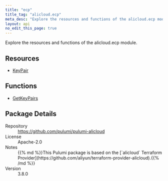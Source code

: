 ```yaml
---
title: "ecp"
title_tag: "alicloud.ecp"
meta_desc: "Explore the resources and functions of the alicloud.ecp module."
layout: api
no_edit_this_page: true
---
```


<!-- WARNING: this file was generated by Pulumi Docs Generator. -->
<!-- Do not edit by hand unless you're certain you know what you are doing! -->

Explore the resources and functions of the alicloud.ecp module.

<h2 id="resources">Resources</h2>
<ul class="api">
    <li><a href="keypair" title="KeyPair"><span class="symbol resource"></span>KeyPair</a></li>
</ul>

<h2 id="functions">Functions</h2>
<ul class="api">
    <li><a href="getkeypairs" title="GetKeyPairs"><span class="symbol function"></span>GetKeyPairs</a></li>
</ul>

<h2 id="package-details">Package Details</h2>
<dl class="package-details">
	<dt>Repository</dt>
	<dd><a href="https://github.com/pulumi/pulumi-alicloud">https://github.com/pulumi/pulumi-alicloud</a></dd>
	<dt>License</dt>
	<dd>Apache-2.0</dd>
	<dt>Notes</dt>
	<dd>{{% md %}}This Pulumi package is based on the [`alicloud` Terraform Provider](https://github.com/aliyun/terraform-provider-alicloud).{{% /md %}}</dd>
	<dt>Version</dt>
	<dd>3.8.0</dd>
</dl>

